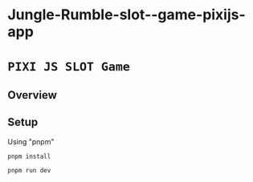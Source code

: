 # Jungle-Rumble-slot--game-pixijs-app

# `PIXI JS SLOT Game` 

## Overview  

## Setup 

Using "pnpm" 

``` pnpm install ``` 

``` pnpm run dev ```
